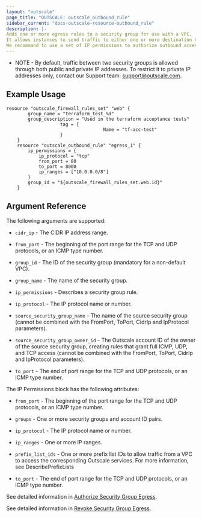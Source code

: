 ```yaml
---
layout: "outscale"
page_title: "OUTSCALE: outscale_outbound_rule"
sidebar_current: "docs-outscale-resource-outbound_rule"
description: |-
Adds one or more egress rules to a security group for use with a VPC.
It allows instances to send traffic to either one or more destination CIDR IP address ranges or destination security groups for the same VPC.
We recommand to use a set of IP permissions to authorize outbound access to a destination security group. We also recommand to specify the protocol in a set of IP permissions.
---
```


* NOTE - By default, traffic between two security groups is allowed through both public and private IP addresses. To restrict it to private IP addresses only, contact our Support team: support@outscale.com.

## Example Usage

```hcl
resource "outscale_firewall_rules_set" "web" {
		group_name = "terraform_test_%d"
		group_description = "Used in the terraform acceptance tests"
					tag = {
									Name = "tf-acc-test"
					}
	}
	resource "outscale_outbound_rule" "egress_1" {
		ip_permissions = {
			ip_protocol = "tcp"
			from_port = 80
			to_port = 8000
			ip_ranges = ["10.0.0.0/8"]
		}
		group_id = "${outscale_firewall_rules_set.web.id}"
	}
```

## Argument Reference

The following arguments are supported:

* `cidr_ip` - The CIDR IP address range.

* `from_port` - The beginning of the port range for the TCP and UDP protocols, or an ICMP type number.

* `group_id` - The ID of the security group (mandatory for a non-default VPC).

* `group_name` - The name of the security group.

* `ip_permissions` - Describes a security group rule.

* `ip_protocol` - The IP protocol name or number.

* `source_security_group_name` - The name of the source security group (cannot be combined with the FromPort, ToPort, CidrIp and IpProtocol parameters).

* `source_security_group_owner_id` - The Outscale account ID of the owner of the source security group, creating rules that grant full ICMP, UDP, and TCP access (cannot be combined with the FromPort, ToPort, CidrIp and IpProtocol parameters).

* `to_port` - The end of port range for the TCP and UDP protocols, or an ICMP type number.


The IP Permissions block has the following attributes:

* `from_port` - The beginning of the port range for the TCP and UDP protocols, or an ICMP type number.

* `groups` - One or more security groups and account ID pairs.

* `ip_protocol` - The IP protocol name or number.

* `ip_ranges` - One or more IP ranges.

* `prefix_list_ids` - One or more prefix list IDs to allow traffic from a VPC to access the corresponding Outscale services. For more information, see DescribePrefixLists

* `to_port` - The end of port range for the TCP and UDP protocols, or an ICMP type number.



See detailed information in [Authorize Security Group Egress](http://docs.outscale.com/api_fcu/operations/Action_AuthorizeSecurityGroupEgress_get.html#_api_fcu-action_authorizesecuritygroupegress_get).

See detailed information in [Revoke Security Group Egress](http://docs.outscale.com/api_fcu/operations/Action_RevokeSecurityGroupEgress_get.html#_api_fcu-action_revokesecuritygroupegress_get).